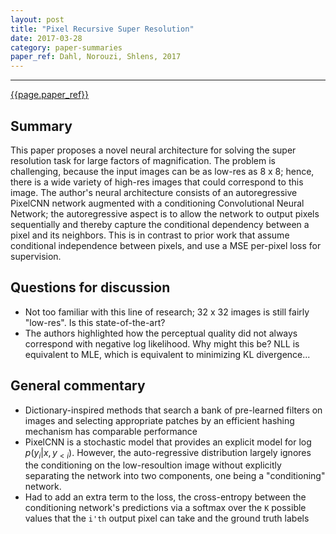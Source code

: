 ```yaml
---
layout: post
title: "Pixel Recursive Super Resolution"
date: 2017-03-28
category: paper-summaries
paper_ref: Dahl, Norouzi, Shlens, 2017
---
```

<script type="text/x-mathjax-config">
MathJax.Hub.Config({
  TeX: { equationNumbers: { autoNumber: "AMS" } },
  tex2jax: {inlineMath: [['$','$'], ['\\(','\\)']]}
});
</script>

<script type="text/javascript" async
  src="https://cdn.mathjax.org/mathjax/latest/MathJax.js?config=TeX-MML-AM_CHTML">
</script> 
---

[{{page.paper_ref}}](https://arxiv.org/abs/1702.00783)

## Summary

This paper proposes a novel neural architecture for solving the super resolution task for large factors of magnification. The problem is challenging, because the input images can be as low-res as 8 x 8; hence, there is a wide variety of high-res images that could correspond to this image. The author's neural architecture consists of an autoregressive PixelCNN network augmented with a conditioning Convolutional Neural Network; the autoregressive aspect is to allow the network to output pixels sequentially and thereby capture the conditional dependency between a pixel and its neighbors. This is in contrast to prior work that assume conditional independence between pixels, and use a MSE per-pixel loss for supervision. 

## Questions for discussion

* Not too familiar with this line of research; 32 x 32 images is still fairly "low-res". Is this state-of-the-art? 
* The authors highlighted how the perceptual quality did not always correspond with negative log likelihood. Why might this be? NLL is equivalent to MLE, which is equivalent to minimizing KL divergence... 

## General commentary

* Dictionary-inspired methods that search a bank of pre-learned filters on images and selecting appropriate patches by an efficient hashing mechanism has comparable performance
* PixelCNN is a stochastic model that provides an explicit model for $\log p(y_i | x, y_{< i})$. However, the auto-regressive distribution largely ignores the conditioning on the low-resoultion image without explicitly separating the network into two components, one being a "conditioning" network.
* Had to add an extra term to the loss, the cross-entropy between the conditioning network's predictions via a softmax over the `K` possible values that the `i'th` output pixel can take and the ground truth labels
